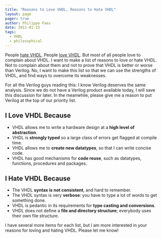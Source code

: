 ```yaml
---
title: "Reasons to Love VHDL, Reasons to Hate VHDL"
layout: page 
pager: true
author: Philippe Faes
date: 2011-01-23
tags: 
  - VHDL
  - philosophical
---
```

People <a href="http://www.google.be/search?q=hate+vhdl">hate VHDL</a>. People <a href="http://www.google.be/search?q=love+vhdl">love VHDL</a>. But most of all people love to complain about VHDL. 
I want to make a list of reasons to love or hate VHDL. Not to complain about them and not to prove that VHDL is better or worse than Verilog. No, I want to make this list so that we can use the strengths of VHDL, and find ways to overcome its weaknesses.

For all the Verilog guys reading this: I know Verilog deserves the same analysis. Since we do not have a Verilog product available today, I will save this discussion for later. In the meanwhile, please give me a reason to put Verilog at the top of our priority list.

## I Love VHDL Because

* VHDL allows me to write a hardware design at a <strong>high level of abstraction</strong>.
* VHDL is <strong>strongly typed</strong> so a large class of errors get flagged at compile time.
* VHDL allows me to <strong>create new datatypes</strong>, so that I can write concise code.
* VHDL has good mechanisms for <strong>code reuse</strong>, such as datatypes, functions, procedures and packages.

## I Hate VHDL Because

* The VHDL <strong>syntax is not consistent</strong>, and hard to remember.
* The VHDL syntax is very <strong>verbose</strong>: you have to type a lot of words to get something done.
* VHDL is pedantic in its requirements for <strong>type casting and conversions</strong>.
* VHDL does not define a <strong>file and directory structure</strong>; everybody uses their own file structure.

I have several more items for each list, but I am more interested in your reasons for loving and hating VHDL. 
Please let me know!